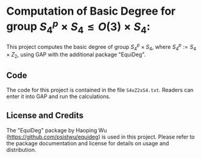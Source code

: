 # Computation of Basic Degree for group $S_4^p \times S_4 \le O(3)\times S_4$:
This project computes the basic degree of group $S_4^p \times S_4$, where $S_4^p:=S_4\times Z_2$, using GAP with the additional package "EquiDeg".
## Code
The code for this project is contained in the file `S4xZ2xS4.txt`. Readers can enter it into GAP and run the calculations.
<!--## Selection of appropriate $S_4^p\times S_4$ irreducible representation: 
The following tables outline the process for selecting the appropriate $S_4^p \times S_4$ irreducible representation, where the generators of the group are given by $<(1,2,3,4),(1,2),(5,6),(7,8,9,10),(7,8)>$
<br>
<br>
<br>
Irreducible $S_4$ representation $\mathcal{W}_3$ where $S_4$ is generated by <(1,2,3,4),(1,2)> :
| Rep. | Character | (1) | (1,2) | (1,2)(3,4) | (1,2,3) | (1,2,3,4)|
|:------|:-------- |:------|:------|:------|:------|:------|
|$\mathcal{W}_{3}$|$\chi_{3}$|3|-1|-1|0|1|

Irreducible $S_4$ representation $\mathcal{W}_4$ where $S_4$ is generated by <(7,8,9,10),(7,8)> :
| Rep. | Character | (7) | (7,8) | (7,8)(9,10) | (7,8,9) | (7,8,9,10)|
|:------|:-------- |:------|:------|:------|:------|:------|
|$\mathcal{W}_{4}$|$\chi_{4}$|3|1|-1|0|-1|


<br>

Given the conjugacy classes of $S_4^p \times S_4$ in the same order as presented in GAP, the following table presents the irreducible representation $W_3^- \otimes\mathcal{W}_{4}$ of group $S_4^p \times S_4$ which corresponds to  "X.44 of CharacterTable" in GAP:


|()|(1,3)(2,4)| (2,4,3)|(3,4)|(1,3,2,4) |
|:-------------|:-------------|:-------------|:-------------|:-------------|
|9|-3|0|-3|3|

|(5,6)|(1,3)(2,4)(5,6) | (2,4,3)(5,6)| (3,4)(5,6) |(1,3,2,4)(5,6)|
|:-------------|:-------------|:-------------|:-------------|:-------------|
|-9 | 3 | 0 | 3 | -3|

|(7,9)(8,10) | (1,3)(2,4)(7,9)(8,10) | (2,4,3)(7,9)(8,10) |(3,4)(7,9)(8,10) | (1,3,2,4)(7,9)(8,10)|
|:-------------|:-------------|:-------------|:-------------|:-------------|
|-3| 1| 0| 1| -1|

|(5,6)(7,9)(8,10) | (1,3)(2,4)(5,6)(7,9)(8,10) | (2,4,3)(5,6)(7,9)(8,10) |(3,4)(5,6)(7,9)(8,10) |(1,3,2,4)(5,6)(7,9)(8,10)|
|:-------------|:-------------|:-------------|:-------------|:-------------|
|3|-1|0|-1|1|

|(8,9,10)| (1,3)(2,4)(8,10,9)| (2,4,3)(8,10,9)|(3,4)(8,10,9)| (1,3,2,4)(8,10,9)|
|:-------------|:-------------|:-------------|:-------------|:-------------|
|0 | 0| 0|0|0|

|(5,6)(8,10,9)| (1,3)(2,4)(5,6)(8,10,9)| (2,4,3)(5,6)(8,10,9)| (3,4)(5,6)(8,10,9) | (1,3,2,4)(5,6)(8,10,9)|
|:-------------|:-------------|:-------------|:-------------|:-------------|
|0 | 0 | 0 | 0| 0|

|(9,10)| (1,3)(2,4)(9,10)| (2,4,3)(9,10) | (3,4)(9,10) |(1,3,2,4)(9,10)|
|:-------------|:-------------|:-------------|:-------------|:-------------|
|3 | -1 | 0 | -1 | 1|

|(5,6)(9,10) | (1,3)(2,4)(5,6)(9,10) | (2,4,3)(5,6)(9,10)| (3,4)(5,6)(9,10) | (1,3,2,4)(5,6)(9,10)|
|:-------------|:-------------|:-------------|:-------------|:-------------|
|-3| 1 | 0 | 1 | -1|

|(7,9,8,10) | (1,3)(2,4)(7,9,8,10)| (2,4,3)(7,9,8,10) | (3,4)(7,9,8,10) | (1,3,2,4)(7,9,8,10)|
|:-------------|:-------------|:-------------|:-------------|:-------------|
|-3 | 1| 0 | 1 | -1 |

|(5,6)(7,9,8,10) | (1,3)(2,4)(5,6)(7,9,8,10) | (2,4,3)(5,6)(7,9,8,10) | (3,4)(5,6)(7,9,8,10) | (1,3,2,4)(5,6)(7,9,8,10)|
|:-------------|:-------------|:-------------|:-------------|:-------------|
|3 | -1 | 0 | -1 | 1 | -->

## License and Credits
The "EquiDeg" package by Haoping Wu (https://github.com/psistwu/equideg) is used in this project. Please refer to the package documentation and license for details on usage and distribution.

